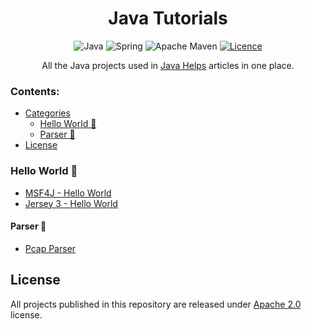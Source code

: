 <h1 align="center">Java Tutorials</h1>

<div align="center">

![Java](https://img.shields.io/badge/Java-black?style=for-the-badge&logo=OpenJDK&logoColor=white)
![Spring](https://img.shields.io/badge/Spring-6DB33F?style=for-the-badge&logo=Spring&logoColor=white)
![Apache Maven](https://img.shields.io/badge/Apache%20Maven-C71A36?style=for-the-badge&logo=Apache%20Maven&logoColor=white)
[![Licence](https://img.shields.io/github/license/javahelps/java_tutorials?style=for-the-badge)](./LICENSE)

All the Java projects used in <a href="https://www.javahelps.com">Java Helps</a> articles in one place.</div>

### Contents:
  - [Categories](#categories)
      - [Hello World 👋](#hello-world-)
      - [Parser 🤖](#parser-)
  - [License](#license)

### Hello World 👋
- [MSF4J - Hello World](https://github.com/javahelps/java_tutorials/tree/main/hello-world/msf4j-hello-world)
- [Jersey 3 - Hello World](https://github.com/javahelps/java_tutorials/tree/main/hello-world/jersey-hello-world)

#### Parser 🤖
- [Pcap Parser](https://github.com/javahelps/java_tutorials/tree/main/parser/pcap-parser)

## License

All projects published in this repository are released under [Apache 2.0](./LICENSE) license.